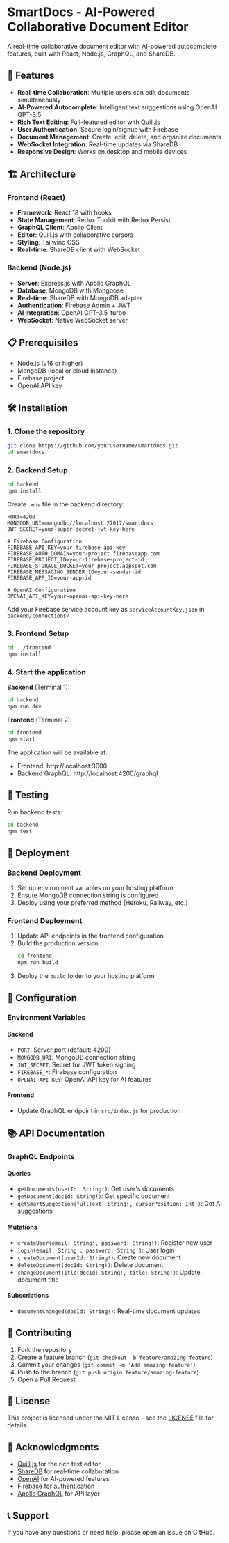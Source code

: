 # SmartDocs - AI-Powered Collaborative Document Editor

A real-time collaborative document editor with AI-powered autocomplete features, built with React, Node.js, GraphQL, and ShareDB.

## 🚀 Features

- **Real-time Collaboration**: Multiple users can edit documents simultaneously
- **AI-Powered Autocomplete**: Intelligent text suggestions using OpenAI GPT-3.5
- **Rich Text Editing**: Full-featured editor with Quill.js
- **User Authentication**: Secure login/signup with Firebase
- **Document Management**: Create, edit, delete, and organize documents
- **WebSocket Integration**: Real-time updates via ShareDB
- **Responsive Design**: Works on desktop and mobile devices

## 🏗️ Architecture

### Frontend (React)
- **Framework**: React 18 with hooks
- **State Management**: Redux Toolkit with Redux Persist
- **GraphQL Client**: Apollo Client
- **Editor**: Quill.js with collaborative cursors
- **Styling**: Tailwind CSS
- **Real-time**: ShareDB client with WebSocket

### Backend (Node.js)
- **Server**: Express.js with Apollo GraphQL
- **Database**: MongoDB with Mongoose
- **Real-time**: ShareDB with MongoDB adapter
- **Authentication**: Firebase Admin + JWT
- **AI Integration**: OpenAI GPT-3.5-turbo
- **WebSocket**: Native WebSocket server

## 📋 Prerequisites

- Node.js (v16 or higher)
- MongoDB (local or cloud instance)
- Firebase project
- OpenAI API key

## 🛠️ Installation

### 1. Clone the repository
```bash
git clone https://github.com/yourusername/smartdocs.git
cd smartdocs
```

### 2. Backend Setup
```bash
cd backend
npm install
```

Create `.env` file in the backend directory:
```env
PORT=4200
MONGODB_URI=mongodb://localhost:27017/smartdocs
JWT_SECRET=your-super-secret-jwt-key-here

# Firebase Configuration
FIREBASE_API_KEY=your-firebase-api-key
FIREBASE_AUTH_DOMAIN=your-project.firebaseapp.com
FIREBASE_PROJECT_ID=your-firebase-project-id
FIREBASE_STORAGE_BUCKET=your-project.appspot.com
FIREBASE_MESSAGING_SENDER_ID=your-sender-id
FIREBASE_APP_ID=your-app-id

# OpenAI Configuration
OPENAI_API_KEY=your-openai-api-key-here
```

Add your Firebase service account key as `serviceAccountKey.json` in `backend/connections/`

### 3. Frontend Setup
```bash
cd ../frontend
npm install
```

### 4. Start the application

**Backend** (Terminal 1):
```bash
cd backend
npm run dev
```

**Frontend** (Terminal 2):
```bash
cd frontend
npm start
```

The application will be available at:
- Frontend: http://localhost:3000
- Backend GraphQL: http://localhost:4200/graphql

## 🧪 Testing

Run backend tests:
```bash
cd backend
npm test
```

## 🚀 Deployment

### Backend Deployment
1. Set up environment variables on your hosting platform
2. Ensure MongoDB connection string is configured
3. Deploy using your preferred method (Heroku, Railway, etc.)

### Frontend Deployment
1. Update API endpoints in the frontend configuration
2. Build the production version:
   ```bash
   cd frontend
   npm run build
   ```
3. Deploy the `build` folder to your hosting platform

## 🔧 Configuration

### Environment Variables

#### Backend
- `PORT`: Server port (default: 4200)
- `MONGODB_URI`: MongoDB connection string
- `JWT_SECRET`: Secret for JWT token signing
- `FIREBASE_*`: Firebase configuration
- `OPENAI_API_KEY`: OpenAI API key for AI features

#### Frontend
- Update GraphQL endpoint in `src/index.js` for production

## 📚 API Documentation

### GraphQL Endpoints

#### Queries
- `getDocuments(userId: String!)`: Get user's documents
- `getDocument(docId: String!)`: Get specific document
- `getSmartSuggestion(fullText: String!, cursorPosition: Int!)`: Get AI suggestions

#### Mutations
- `createUser(email: String!, password: String!)`: Register new user
- `login(email: String!, password: String!)`: User login
- `createDocument(userId: String!)`: Create new document
- `deleteDocument(docId: String!)`: Delete document
- `changeDocumentTitle(docId: String!, title: String!)`: Update document title

#### Subscriptions
- `documentChanged(docId: String!)`: Real-time document updates

## 🤝 Contributing

1. Fork the repository
2. Create a feature branch (`git checkout -b feature/amazing-feature`)
3. Commit your changes (`git commit -m 'Add amazing feature'`)
4. Push to the branch (`git push origin feature/amazing-feature`)
5. Open a Pull Request

## 📄 License

This project is licensed under the MIT License - see the [LICENSE](LICENSE) file for details.

## 🙏 Acknowledgments

- [Quill.js](https://quilljs.com/) for the rich text editor
- [ShareDB](https://github.com/share/sharedb) for real-time collaboration
- [OpenAI](https://openai.com/) for AI-powered features
- [Firebase](https://firebase.google.com/) for authentication
- [Apollo GraphQL](https://www.apollographql.com/) for API layer

## 📞 Support

If you have any questions or need help, please open an issue on GitHub.
